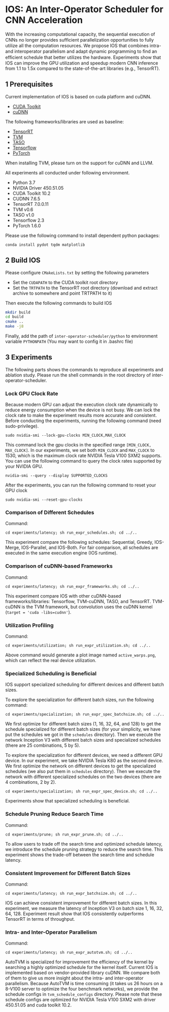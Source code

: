 # IOS: An Inter-Operator Scheduler for CNN Acceleration

With the increasing computational capacity, the sequential execution of CNNs no longer 
provides sufﬁcient parallelization opportunities to fully utilize all the computation resources. 
We propose IOS that combines intra- and interoperator parallelism and adapt dynamic programming to 
ﬁnd an efﬁcient schedule that better utilizes the hardware. Experiments show that IOS can improve the 
GPU utilization and speedup modern CNN inference from 1.1 to 1.5x compared to the state-of-the-art 
libraries (e.g., TensorRT).

## 1 Prerequisites

Current implementation of IOS is based on cuda platform and cuDNN.

- [CUDA Toolkit]()
- [cuDNN](https://developer.nvidia.com/cudnn)

The following frameworks/libraries are used as baseline:

- [TensorRT](https://developer.nvidia.com/tensorrt)
- [TVM](https://docs.tvm.ai/install/from_source.html)
- [TASO](https://github.com/jiazhihao/TASO)
- [Tensorflow](https://www.tensorflow.org/)
- [PyTorch](https://pytorch.org/)

When installing TVM, please turn on the support for cuDNN and LLVM.

All experiments all conducted under following environment.
- Python 3.7
- NVIDIA Driver 450.51.05
- CUDA Toolkit 10.2
- CUDNN 7.6.5
- TensorRT 7.0.0.11
- TVM v0.6
- TASO v1.0
- Tensorflow 2.3
- PyTorch 1.6.0

Please use the following command to install dependent python packages:

``
conda install pydot tqdm matplotlib
``

## 2 Build IOS

Please configure `CMakeLists.txt` by setting the following parameters
- Set the `CUDAPATH` to the CUDA toolkit root directory
- Set the `TRTPATH` to the TensorRT root directory (download and extract archive to somewhere and point TRTPATH to it)

Then execute the following commands to build IOS 
```bash
mkdir build
cd build
cmake ..
make -j8
```

Finally, add the path of `inter-operator-scheduler/python` to environment variable `PYTHONPATH` (You may want to config it in .bashrc file)

## 3 Experiments
The following parts shows the commands to reproduce all experiments and ablation study. Please run the shell commands in the root directory of inter-operator-scheduler.

### Lock GPU Clock Rate
Because modern GPU can adjust the execution clock rate dynamically to reduce energy consumption when the device is not busy. 
We can lock the clock rate to make the experiment results more accurate and consistent.
Before conducting the experiments, running the following command (need sudo-privilege).
```shell script
sudo nvidia-smi --lock-gpu-clocks MIN_CLOCK,MAX_CLOCK
```
This command lock the gpu clocks in the specified range `[MIN_CLOCK, MAX_CLOCK]`. 
In our experiments, we set both `MIN_CLOCK` and `MAX_CLOCK` to 1530, 
which is the maximum clock rate NVIDIA Tesla V100 SXM2 supports. 
You can use the following command to query the clock rates supported by your NVIDIA GPU.
```shell script
nvidia-smi --query --display SUPPORTED_CLOCKS
```
After the experiments, you can run the following command to reset your GPU clock
```shell script
sudo nvidia-smi --reset-gpu-clocks
```

### Comparison of Different Schedules
Command:
```shell script
cd experiments/latency; sh run_expr_schedules.sh; cd ../..
```
This experiment compare the following schedules: Sequential, Greedy, IOS-Merge, IOS-Parallel, and IOS-Both. 
For fair comparison, all schedules are executed in the same execution engine (IOS runtime).

### Comparison of cuDNN-based Frameworks
Command:
```shell script
cd experiments/latency; sh run_expr_frameworks.sh; cd ../..
```
This experiment compare IOS with other cuDNN-based frameworks/libraries: Tensorflow, TVM-cuDNN, TASO, and TensorRT. 
TVM-cuDNN is the TVM framework, but convolution uses the cuDNN kernel (`target = 'cuda -libs=cudnn'`). 

### Utilization Profiling
Command:
```shell script
cd experiments/utilization; sh run_expr_utilization.sh; cd ../..
```
Above command would generate a plot image named `active_warps.png`, which can reflect the real device utilization.

### Specialized Scheduling is Beneficial
IOS support specialized scheduling for different devices and different batch sizes. 

To explore the specialization for different batch sizes, run the following command:
```shell script
cd experiments/specialization; sh run_expr_spec_batchsize.sh; cd ../..
```
We first optimize for different batch sizes (1, 16, 32, 64, and 128) to get the schedule specialized for different batch sizes (for your simplicity, we have put the schedules we got in the `schedules` directory). 
Then we execute the network Inception V3 with different batch sizes and specialized schedules (there are 25 combinations, 5 by 5). 

To explore the specialization for different devices, we need a different GPU device. In our experiment, we take NVIDIA Tesla K80 as the second device.
We first optimize the network on different devices to get the specialized schedules (we also put them in `schedules` directory). 
Then we execute the network with different specialized schedules on the two devices (there are 4 combinations, 2 by 2).
```shell script
cd experiments/specialization; sh run_expr_spec_device.sh; cd ../..
```
Experiments show that specialized scheduling is beneficial.

### Schedule Pruning Reduce Search Time
Command:
```shell script
cd experiments/prune; sh run_expr_prune.sh; cd ../..
```
To allow users to trade off the search time and optimized schedule latency, we introduce the schedule pruning strategy to reduce the search time. 
This experiment shows the trade-off between the search time and schedule latency.

### Consistent Improvement for Different Batch Sizes
Command:
```shell script
cd experiments/latency; sh run_expr_batchsize.sh; cd ../..
```
IOS can achieve consistent improvement for different batch sizes. In this experiment, we measure the latency of Inception V3 on batch size 1, 16, 32, 64, 128. 
Experiment result show that IOS consistently outperforms TensorRT in terms of throughput.

### Intra- and Inter-Operator Parallelism
Command:
```shell script
cd experiments/latency; sh run_expr_autotvm.sh; cd ../..
```
AutoTVM is specialized for improvement the efficiency of the kernel by searching a highly optimized schedule for the kernel itself. 
Current IOS is implemented based on vendor-provided library cuDNN. 
We compare both of them to give us more insight about the intra- and inter-operator parallelism.
Because AutoTVM is time consuming (it takes us 26 hours on a 8-V100 server to optimize the four benchmark networks), we provide the schedule configs in `tvm_schedule_configs` directory. 
Please note that these schedule configs are optimized for NVIDIA Tesla V100 SXM2 with driver 450.51.05 and cuda toolkit 10.2. 


